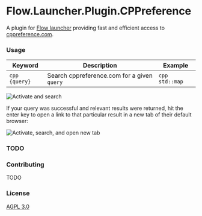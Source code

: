Flow.Launcher.Plugin.CPPreference
==================

A plugin for [Flow launcher](https://github.com/Flow-Launcher/Flow.Launcher) providing fast and efficient access to [cppreference.com](https://cppreference.com).


### Usage
| Keyword                                  | Description                               | Example                           |
| ---------------------------------------- | ----------------------------------------- | --------------------------------- |
| ``cpp {query}`` | Search cppreference.com for a given `query` | `cpp std::map`                  |

![Activate and search](./resources/activate_and_search.gif "Activate and search")

If your query was successful and relevant results were returned, hit the enter key to open a link to that 
particular result in a new tab of their default browser:

![Activate, search, and open new tab](./resources/activate_search_open_tab.gif "Activate, search, and open new tab")

### TODO

### Contributing

TODO

### License

[AGPL 3.0](./LICENSE)